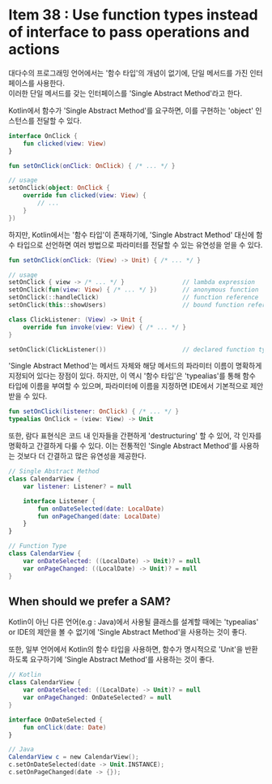 
# Item 38 : Use function types instead of interface to pass operations and actions

대다수의 프로그래밍 언어에서는 '함수 타입'의 개념이 없기에, 단일 메서드를 가진 인터페이스를 사용한다.  
이러한 단일 메서드를 갖는 인터페이스를 'Single Abstract Method'라고 한다.

Kotlin에서 함수가 'Single Abstract Method'를 요구하면, 이를 구현하는 'object' 인스턴스를 전달할 수 있다.

```kotlin
interface OnClick {
    fun clicked(view: View)
}

fun setOnClick(onClick: OnClick) { /* ... */ }

// usage
setOnClick(object: OnClick {
    override fun clicked(view: View) {
        // ...
    }
})
```

하지만, Kotlin에서는 '함수 타입'이 존재하기에,
'Single Abstract Method' 대신에 함수 타입으로 선언하면 여러 방법으로 파라미터를 전달할 수 있는 유연성을 얻을 수 있다.

```kotlin
fun setOnClick(onClick: (View) -> Unit) { /* ... */ }

// usage
setOnClick { view -> /* ... */ }                // lambda expression
setOnClick(fun(view: View) { /* ... */ })       // anonymous function
setOnClick(::handleClick)                       // function reference
setOnClick(this::showUsers)                     // bound function reference

class ClickListener: (View) -> Unit {
    override fun invoke(view: View) { /* ... */ }
}

setOnClick(ClickListener())                     // declared function type
```

'Single Abstract Method'는 메서드 자체와 해당 메서드의 파라미터 이름이 명확하게 지정되어 있다는 장점이 있다.
하지만, 이 역시 '함수 타입'은 'typealias'를 통해 함수 타입에 이름을 부여할 수 있으며, 파라미터에 이름을 지정하면 IDE에서 기본적으로 제안받을 수 있다.

```kotlin
fun setOnClick(listener: OnClick) { /* ... */ }
typealias OnClick = (view: View) -> Unit
```

또한, 람다 표현식은 코드 내 인자들을 간편하게 'destructuring' 할 수 있어, 각 인자를 명확하고 간결하게 다룰 수 있다.
이는 전통적인 'Single Abstract Method'를 사용하는 것보다 더 간결하고 많은 유연성을 제공한다.

```kotlin
// Single Abstract Method
class CalendarView {
    var listener: Listener? = null

    interface Listener {
        fun onDateSelected(date: LocalDate)
        fun onPageChanged(date: LocalDate)
    }
}

// Function Type
class CalendarView {
    var onDateSelected: ((LocalDate) -> Unit)? = null
    var onPageChanged: ((LocalDate) -> Unit)? = null
}
```

## When should we prefer a SAM?

Kotlin이 아닌 다른 언어(e.g : Java)에서 사용될 클래스를 설계할 때에는 'typealias' or IDE의 제안을 볼 수 없기에 'Single Abstract Method'을 사용하는 것이 좋다.

또한, 일부 언어에서 Kotlin의 함수 타입을 사용하면, 함수가 명시적으로 'Unit'을 반환하도록 요구하기에 'Single Abstract Method'를 사용하는 것이 좋다.

```kotlin
// Kotlin
class CalendarView {
    var onDateSelected: ((LocalDate) -> Unit)? = null
    var onPageChanged: OnDateSelected? = null
}

interface OnDateSelected {
    fun onClick(date: Date)
}

// Java
CalendarView c = new CalendarView();
c.setOnDateSelected(date -> Unit.INSTANCE);
c.setOnPageChanged(date -> {});
```
